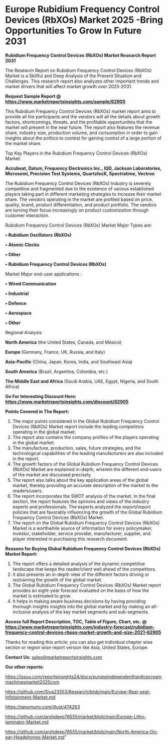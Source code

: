 # Europe Rubidium Frequency Control Devices (RbXOs) Market 2025 -Bring Opportunities To Grow In Future 2031

<strong>Rubidium Frequency Control Devices (RbXOs) Market Research Report 2031</strong>

The Research Report on Rubidium Frequency Control Devices (RbXOs) Market is a Skillful and Deep Analysis of the Present Situation and Challenges. This research report also analyzes other important trends and market drivers that will affect market growth over 2025-2031.

<strong>Request Sample Report @ <a href=https://www.marketreportsinsights.com/sample/62905>https://www.marketreportsinsights.com/sample/62905</a></strong>

This Rubidium Frequency Control Devices (RbXOs) market report aims to provide all the participants and the vendors will all the details about growth factors, shortcomings, threats, and the profitable opportunities that the market will present in the near future. The report also features the revenue share, industry size, production volume, and consumption in order to gain insights about the politics to contest for gaining control of a large portion of the market share.

Top Key Players in the Rubidium Frequency Control Devices (RbXOs) Market:

<strong>Accubeat, Datum, Frequency Electronics Inc., IQD, Jackson Laboratories, Microsemi, Precision Test Systems, QuartzlocK, Spectratime, Vectron</strong>

The Rubidium Frequency Control Devices (RbXOs) Industry is severely competitive and fragmented due to the existence of various established players taking part in different marketing strategies to increase their market share. The vendors operating in the market are profiled based on price, quality, brand, product differentiation, and product portfolio. The vendors are turning their focus increasingly on product customization through customer interaction.

Rubidium Frequency Control Devices (RbXOs) Market Major Types are:

<strong>• Rubidium Oscillators (RbXOs)

• Atomic Clocks

• Other

• Rubidium Frequency Control Devices (RbXOs)</strong>

Market Major end-user applications :

<strong>• Wired Communication

• Industrial

• Defence

• Aerospace

• Other</strong>

Regional Analysis

</u><strong><b>North America</b></strong> (the United States, Canada, and Mexico)

<strong><b>Europe </b></strong>(Germany, France, UK, Russia, and Italy)

<strong><b>Asia-Pacific</b></strong> (China, Japan, Korea, India, and Southeast Asia)

<strong><b>South America</b></strong> (Brazil, Argentina, Colombia, etc.)

<strong><b>The Middle East and Africa</b></strong> (Saudi Arabia, UAE, Egypt, Nigeria, and South Africa)

<strong>Go For Interesting Discount Here: <a href=https://www.marketreportsinsights.com/discount/62905>https://www.marketreportsinsights.com/discount/62905</a></strong>

<strong>Points Covered in The Report:</strong>
<ol>
  <li>The major points considered in the Global Rubidium Frequency Control Devices (RbXOs) Market report include the leading competitors operating in the global market.</li>
  <li>The report also contains the company profiles of the players operating in the global market.</li>
  <li>The manufacture, production, sales, future strategies, and the technological capabilities of the leading manufacturers are also included in the report.</li>
  <li>The growth factors of the Global Rubidium Frequency Control Devices (RbXOs) Market are explained in-depth, wherein the different end-users of the market are discussed precisely.</li>
  <li>The report also talks about the key application areas of the global market, thereby providing an accurate description of the market to the readers/users.</li>
  <li>The report incorporates the SWOT analysis of the market. In the final section, the report features the opinions and views of the industry experts and professionals. The experts analyzed the export/import policies that are favorably influencing the growth of the Global Rubidium Frequency Control Devices (RbXOs) Market.</li>
  <li>The report on the Global Rubidium Frequency Control Devices (RbXOs) Market is a worthwhile source of information for every policymaker, investor, stakeholder, service provider, manufacturer, supplier, and player interested in purchasing this research document.</li>
</ol>
<strong>Reasons for Buying Global Rubidium Frequency Control Devices (RbXOs) Market Report:</strong>

<ol>
  <li>The report offers a detailed analysis of the dynamic competitive landscape that keeps the reader/client well ahead of the competitors.</li>
  <li>It also presents an in-depth view of the different factors driving or restraining the growth of the global market.</li>
  <li>The Global Rubidium Frequency Control Devices (RbXOs) Market report provides an eight-year forecast evaluated on the basis of how the market is estimated to grow.</li>
  <li>It helps in making aware business decisions by having providing thorough insights insights into the global market and by making an all-inclusive analysis of the key market segments and sub-segments.</li>
</ol>
<strong>Access full Report Description, TOC, Table of Figure, Chart, etc. @ <a href=https://www.marketreportsinsights.com/industry-forecast/rubidium-frequency-control-devices-rbxos-market-growth-and-size-2021-62905>https://www.marketreportsinsights.com/industry-forecast/rubidium-frequency-control-devices-rbxos-market-growth-and-size-2021-62905</a></strong>


Thanks for reading this article; you can also get individual chapter wise section or region wise report version like Asia, United States, Europe.

<strong>Contact Us:</strong>
sales@marketreportsinsights.com

<strong>Our other reports:</strong>

<a href=https://issuu.com/reportsinsights24/docs/europeindependenthardicecreammachinesmarket2025com>https://issuu.com/reportsinsights24/docs/europeindependenthardicecreammachinesmarket2025com</a>

<a href=https://github.com/Siya23553/Research/blob/main/Europe-Rear-seat-Infotainment-Market.md>https://github.com/Siya23553/Research/blob/main/Europe-Rear-seat-Infotainment-Market.md</a>

<a href=https://tanomuno.com/illust/474263>https://tanomuno.com/illust/474263</a>

<a href=https://github.com/arshdeep76555/market/blob/main/Europe-Litho-laminator-Market.md>https://github.com/arshdeep76555/market/blob/main/Europe-Litho-laminator-Market.md</a>

<a href=https://github.com/arshdeep76555/market/blob/main/North-America-On-ear-Headphones-Market.md>https://github.com/arshdeep76555/market/blob/main/North-America-On-ear-Headphones-Market.md</a>"
